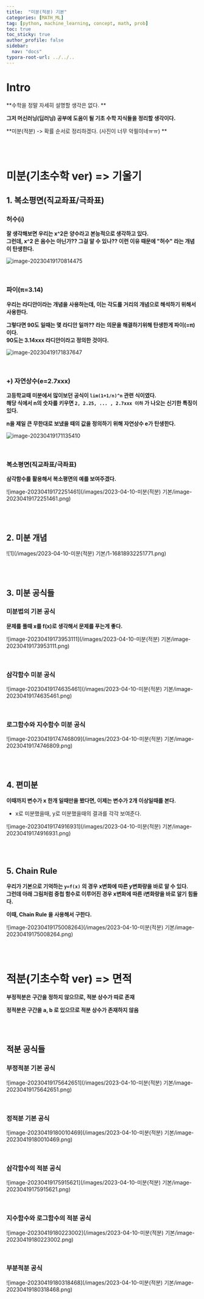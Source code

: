 ```yaml
---
title:  "미분(적분) 기본"
categories: [MATH_ML]
tag: [python, machine_learning, concept, math, prob]
toc: true
toc_sticky: true
author_profile: false
sidebar:
  nav: "docs"
typora-root-url: ../../..
---
```




# Intro

**수학을 정말 자세히 설명할 생각은 없다.   **

**그저 머신러닝(딥러닝) 공부에 도움이 될 기초 수학 지식들을 정리할 생각이다.**

**미분(적분) -> 확률 순서로 정리하겠다. (사진이 너무 악필이네ㅠㅠ) **

<br><br>

# 미분(기초수학 ver) => 기울기



## 1. 복소평면(직교좌표/극좌표)

### 허수(i)

**잘 생각해보면 우리는 x^2은 양수라고 본능적으로 생각하고 있다.  
그런데, x^2 은 음수는 아닌가?? 그걸 알 수 있나?? 이런 이유 때문에 "허수" 라는 개념이 탄생한다.**

![image-20230419170814475](/images/2023-04-10-미분_기본/image-20230419170814475.png) 

<br>

### 파이(π=3.14)

**우리는 라디안이라는 개념을 사용하는데, 이는 각도를 거리의 개념으로 해석하기 위해서 사용한다.**

**그렇다면 90도 일때는 몇 라디안 일까?? 라는 의문을 해결하기위해 탄생한게 파이(=π)이다.**  
**90도는 3.14xxx 라디안이라고 정의한 것이다.**

![image-20230419171837647](/images/2023-04-10-미분_기본/image-20230419171837647.png) 

<br>

### +) 자연상수(e=2.7xxx)

**고등학교때 미분에서 많이보던 공식이 `lim(1+1/n)^n` 관련 식이였다.  
해당 식에서 n의 숫자를 키우면 `2, 2.25, ... , 2.7xxx 이하` 가 나오는 신기한 특징이 있다.**

**n을 제일 큰 무한대로 보냈을 때의 값을 정의하기 위해 자연상수 e가 탄생한다.**

![image-20230419171135410](/images/2023-04-10-미분_기본/image-20230419171135410.png) 

<br>

### 복소평면(직교좌표/극좌표)

**삼각함수를 활용해서 복소평면의 예를 보여주겠다.**

![image-20230419172251461](/images/2023-04-10-미분(적분) 기본/image-20230419172251461.png) 

<br><br>

## 2. 미분 개념

![1](/images/2023-04-10-미분(적분) 기본/1-16818932251771.png) 

<br><br>

## 3. 미분 공식들

### 미분법의 기본 공식

**문제를 풀때 x를 f(x)로 생각해서 문제를 푸는게 좋다.**

![image-20230419173953111](/images/2023-04-10-미분(적분) 기본/image-20230419173953111.png) 

<br>

### 삼각함수 미분 공식

![image-20230419174635461](/images/2023-04-10-미분(적분) 기본/image-20230419174635461.png) 

<br>

### 로그함수와 지수함수 미분 공식

![image-20230419174746809](/images/2023-04-10-미분(적분) 기본/image-20230419174746809.png) 

<br><br>

## 4. 편미분

**이때까지 변수가 x 한개 일때만을 봤다면, 이제는 변수가 2개 이상일때를 본다.**

* x로 미분했을때, y로 미분했을때의 결과를 각각 보여준다.

![image-20230419174916931](/images/2023-04-10-미분(적분) 기본/image-20230419174916931.png) 

<br><br>

## 5. Chain Rule

**우리가 기본으로 기억하는 `y=f(x)` 의 경우 x변화에 따른 y변화량을 바로 알 수 있다.  
그런데 아래 그림처럼 중첩 함수로 이루어진 경우 x변화에 따른 i변화량을 바로 알기 힘들다.**  

**이때, Chain Rule 을 사용해서 구한다.**

![image-20230419175008264](/images/2023-04-10-미분(적분) 기본/image-20230419175008264.png) 

<br><br>

# 적분(기초수학 ver) => 면적

**부정적분은 구간을 정하지 않으므로, 적분 상수가 따로 존재**

**정적분은 구간을 a, b 로 있으므로 적분 상수가 존재하지 않음**

<br><br>

## 적분 공식들

### 부정적분 기본 공식

![image-20230419175642651](/images/2023-04-10-미분(적분) 기본/image-20230419175642651.png) 

<br>

### 정적분 기본 공식

![image-20230419180010469](/images/2023-04-10-미분(적분) 기본/image-20230419180010469.png) 

<br>

### 삼각함수의 적분 공식

![image-20230419175915621](/images/2023-04-10-미분(적분) 기본/image-20230419175915621.png) 

<br>

### 지수함수와 로그함수의 적분 공식

![image-20230419180223002](/images/2023-04-10-미분(적분) 기본/image-20230419180223002.png) 

<br>

### 부분적분 공식

![image-20230419180318468](/images/2023-04-10-미분(적분) 기본/image-20230419180318468.png) 
